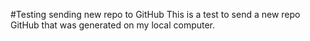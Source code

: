 #Testing sending new repo to GitHub
This is a test to send a new repo
GitHub that was generated on my
local computer.

